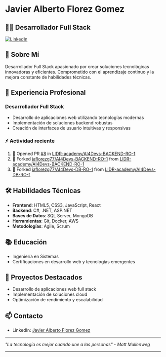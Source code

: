 # Javier Alberto Florez Gomez

## 👨‍💻 Desarrollador Full Stack

[![LinkedIn](https://img.shields.io/badge/LinkedIn-Javier_Florez-blue)](https://www.linkedin.com/in/javier-alberto-florez-gomez-1243aa35/)

## 🚀 Sobre Mí

Desarrollador Full Stack apasionado por crear soluciones tecnológicas innovadoras y eficientes. Comprometido con el aprendizaje continuo y la mejora constante de habilidades técnicas.

## 💼 Experiencia Profesional

### Desarrollador Full Stack
- Desarrollo de aplicaciones web utilizando tecnologías modernas
- Implementación de soluciones backend robustas
- Creación de interfaces de usuario intuitivas y responsivas

### :zap: Actividad reciente
<!--START_SECTION:activity-->
  <!--RECENT_ACTIVITY:start-->
1. 💪 Opened PR [#8](https://github.com/LIDR-academy/AI4Devs-BACKEND-RO-1/pull/8) in [LIDR-academy/AI4Devs-BACKEND-RO-1](https://github.com/LIDR-academy/AI4Devs-BACKEND-RO-1)<br>
2. 🔱 Forked [jaflorezg77/AI4Devs-BACKEND-RO-1](https://github.com/jaflorezg77/AI4Devs-BACKEND-RO-1) from [LIDR-academy/AI4Devs-BACKEND-RO-1](https://github.com/LIDR-academy/AI4Devs-BACKEND-RO-1)<br>
3. 🔱 Forked [jaflorezg77/AI4Devs-DB-RO-1](https://github.com/jaflorezg77/AI4Devs-DB-RO-1) from [LIDR-academy/AI4Devs-DB-RO-1](https://github.com/LIDR-academy/AI4Devs-DB-RO-1)<br>
<!--RECENT_ACTIVITY:end-->
<!--END_SECTION:activity-->
## 🛠️ Habilidades Técnicas

- **Frontend**: HTML5, CSS3, JavaScript, React
- **Backend**: C#, .NET, ASP.NET
- **Bases de Datos**: SQL Server, MongoDB
- **Herramientas**: Git, Docker, AWS
- **Metodologías**: Agile, Scrum

## 📚 Educación

- Ingeniería en Sistemas
- Certificaciones en desarrollo web y tecnologías emergentes

## 🌟 Proyectos Destacados

- Desarrollo de aplicaciones web full stack
- Implementación de soluciones cloud
- Optimización de rendimiento y escalabilidad

## 📫 Contacto

- LinkedIn: [Javier Alberto Florez Gomez](https://www.linkedin.com/in/javier-alberto-florez-gomez-1243aa35/)

---

*"La tecnología es mejor cuando une a las personas" - Matt Mullenweg*

---


